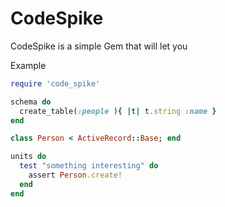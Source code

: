 # CodeSpike

CodeSpike is a simple Gem that will let you

Example

```ruby
require 'code_spike'

schema do
  create_table(:people ){ |t| t.string :name }
end

class Person < ActiveRecord::Base; end

units do
  test "something interesting" do
    assert Person.create!
  end
end
```